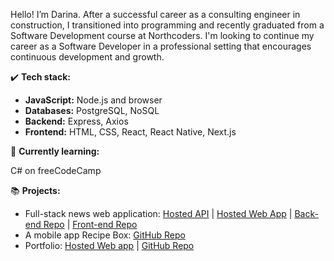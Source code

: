 Hello! I’m Darina. After a successful career as a consulting engineer in construction, I transitioned into programming and recently graduated from a Software Development course at Northcoders.  I'm looking to continue my career as a Software Developer in a professional setting that encourages continuous development and growth.

✔️ **Tech stack:**
- **JavaScript:** Node.js and browser
- **Databases:** PostgreSQL, NoSQL
- **Backend:** Express, Axios
- **Frontend:** HTML, CSS, React, React Native, Next.js


🌱 **Currently learning:**

C# on freeCodeCamp


📚 **Projects:**
- Full-stack news web application: [Hosted API](https://nc-news-jx1u.onrender.com) | [Hosted Web App](https://nc-news12.netlify.app/) | [Back-end Repo](https://github.com/darinaJur/nc-news) | [Front-end Repo](https://github.com/darinaJur/fe-nc-news)
- A mobile app Recipe Box: [GitHub Repo](https://github.com/bitbybit-nc/RecipeBox)
- Portfolio: [Hosted Web app](https://darina.dev/) | [GitHub Repo](https://github.com/darinaJur/portfolio)



<!---
darinaJur/darinaJur is a ✨ special ✨ repository because its `README.md` (this file) appears on your GitHub profile.
You can click the Preview link to take a look at your changes.
--->
